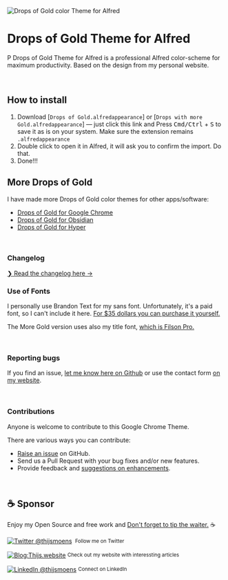 <img align="center" src="https://raw.githubusercontent.com/thijswmoens/drops-of-gold-alfred/master/.github/images/drops-of-gold-alfred.png" alt="Drops of Gold color Theme for Alfred" />

# Drops of Gold Theme for Alfred

P Drops of Gold Theme for Alfred is a professional Alfred color-scheme for maximum productivity. Based on the design from my personal website.

<br>

## How to install

1. Download [`Drops of Gold.alfredappearance`] or [`Drops with more Gold.alfredappearance`] — just click this link and Press <kbd>Cmd/Ctrl</kbd> + <kbd>S</kbd> to save it as is on your system. Make sure the extension remains `.alfredappearance`
2. Double click to open it in Alfred, it will ask you to confirm the import. Do that.
3. Done!!!

## More Drops of Gold

I have made more Drops of Gold color themes for other apps/software:

-   [Drops of Gold for Google Chrome](https://github.com/thijswmoens/drops-of-gold-google-chrome)
-   [Drops of Gold for Obsidian](https://github.com/thijswmoens/drops-of-gold-theme-obsidian/)
-   [Drops of Gold for Hyper](https://github.com/thijswmoens/drops-of-gold-theme-hyper/)

<br>

### Changelog

[❯ Read the changelog here →](changelog.md)

### Use of Fonts

I personally use Brandon Text for my sans font. Unfortunately, it's a paid font, so I can't include it here. [For $35 dollars you can purchase it yourself.](https://www.myfonts.com/collections/brandon-text-font-hvd-fonts)

The More Gold version uses also my title font, [which is Filson Pro.](https://fonts.adobe.com/fonts/filson)

<br>

### Reporting bugs

If you find an issue, [let me know here on Github](https://github.com/thijswmoens/drops-of-gold-alfred/issues/new) or use the contact form [on my website](https://thijs.webiste/bugs).

<br>

### Contributions

Anyone is welcome to contribute to this Google Chrome Theme.

There are various ways you can contribute:

-   [Raise an issue](https://github.com/thijswmoens/drops-of-gold-alfred/issues) on GitHub.
-   Send us a Pull Request with your bug fixes and/or new features.
-   Provide feedback and [suggestions on enhancements](https://thijs.website/feedback).

<br>

## :coffee: Sponsor

Enjoy my Open Source and free work and [Don't forget to tip the waiter.](https://github.com/thijswmoens/sponsor) ☕

<div align="left">
    <p><a href="https://twitter.com/thijsmoens/"><img alt="Twitter @thijsmoens" align="center" src="https://img.shields.io/badge/-@thijsmoens-gray.svg?colorA=3d3d3d&colorB=3d3d3d&style=for-the-badge" /></a>&nbsp;<small> Follow me on Twitter</small></p>
    <p><a href="https://thijs.website/"><img alt="Blog:Thijs.website" align="center" src="https://img.shields.io/badge/-Thijs.website-gray.svg?colorA=a08f68&colorB=a08f68&style=for-the-badge" /></a>&nbsp;<small>Check out my website with interessting articles</small></p>
    <p><a href="https://www.linkedin.com/in/thijsmoens/"><img alt="LinkedIn @thijsmoens" align="center" src="https://img.shields.io/badge/LINKEDIN-gray.svg?colorA=2d2d2d&colorB=2d2d2d&style=for-the-badge" /></a>&nbsp;<small>Connect on LinkedIn</small></p>
</div>
